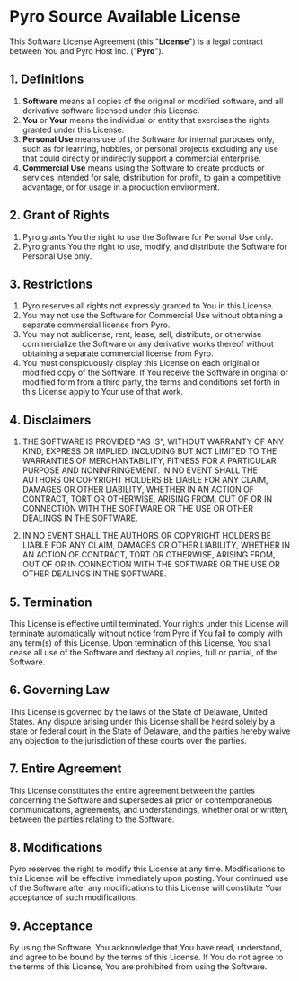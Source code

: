 # Pyro Source Available License

This Software License Agreement (this "**License**") is a legal contract between You and Pyro Host Inc. ("**Pyro**").

## 1. Definitions

1. **Software** means all copies of the original or modified software, and all derivative software licensed under this License.
2. **You** or **Your** means the individual or entity that exercises the rights granted under this License.
3. **Personal Use** means use of the Software for internal purposes only, such as for learning, hobbies, or personal projects excluding any use that could directly or indirectly support a commercial enterprise.
4. **Commercial Use** means using the Software to create products or services intended for sale, distribution for profit, to gain a competitive advantage, or for usage in a production environment.

## 2. Grant of Rights

1. Pyro grants You the right to use the Software for Personal Use only.
2. Pyro grants You the right to use, modify, and distribute the Software for Personal Use only.

## 3. Restrictions

1. Pyro reserves all rights not expressly granted to You in this License.
2. You may not use the Software for Commercial Use without obtaining a separate commercial license from Pyro.
3. You may not sublicense, rent, lease, sell, distribute, or otherwise commercialize the Software or any derivative works thereof without obtaining a separate commercial license from Pyro.
4. You must conspicuously display this License on each original or modified copy of the Software. If You receive the Software in original or modified form from a third party, the terms and conditions set forth in this License apply to Your use of that work.

## 4. Disclaimers

1. THE SOFTWARE IS PROVIDED "AS IS", WITHOUT WARRANTY OF ANY KIND, EXPRESS OR IMPLIED, INCLUDING BUT NOT LIMITED TO THE WARRANTIES OF MERCHANTABILITY, FITNESS FOR A PARTICULAR PURPOSE AND NONINFRINGEMENT. IN NO EVENT SHALL THE AUTHORS OR COPYRIGHT HOLDERS BE LIABLE FOR ANY CLAIM, DAMAGES OR OTHER LIABILITY, WHETHER IN AN ACTION OF CONTRACT, TORT OR OTHERWISE, ARISING FROM, OUT OF OR IN CONNECTION WITH THE SOFTWARE OR THE USE OR OTHER DEALINGS IN THE SOFTWARE.

2. IN NO EVENT SHALL THE AUTHORS OR COPYRIGHT HOLDERS BE LIABLE FOR ANY CLAIM, DAMAGES OR OTHER LIABILITY, WHETHER IN AN ACTION OF CONTRACT, TORT OR OTHERWISE, ARISING FROM, OUT OF OR IN CONNECTION WITH THE SOFTWARE OR THE USE OR OTHER DEALINGS IN THE SOFTWARE.

## 5. Termination

This License is effective until terminated. Your rights under this License will terminate automatically without notice from Pyro if You fail to comply with any term(s) of this License. Upon termination of this License, You shall cease all use of the Software and destroy all copies, full or partial, of the Software.

## 6. Governing Law

This License is governed by the laws of the State of Delaware, United States. Any dispute arising under this License shall be heard solely by a state or federal court in the State of Delaware, and the parties hereby waive any objection to the jurisdiction of these courts over the parties.

## 7. Entire Agreement

This License constitutes the entire agreement between the parties concerning the Software and supersedes all prior or contemporaneous communications, agreements, and understandings, whether oral or written, between the parties relating to the Software.

## 8. Modifications

Pyro reserves the right to modify this License at any time. Modifications to this License will be effective immediately upon posting. Your continued use of the Software after any modifications to this License will constitute Your acceptance of such modifications.

## 9. Acceptance

By using the Software, You acknowledge that You have read, understood, and agree to be bound by the terms of this License. If You do not agree to the terms of this License, You are prohibited from using the Software.
